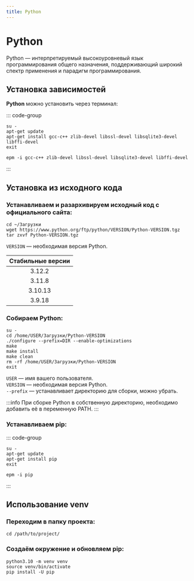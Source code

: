```yaml
---
title: Python
---
```


# Python

Python — интерпретируемый высокоуровневый язык программирования общего назначения, поддерживающий широкий спектр применения и парадигм программирования.

## Установка зависимостей

**Python** можно установить через терминал:

::: code-group

```shell[apt-get]
su -
apt-get update
apt-get install gcc-c++ zlib-devel libssl-devel libsqlite3-devel libffi-devel
exit
```
```shell[epm]
epm -i gcc-c++ zlib-devel libssl-devel libsqlite3-devel libffi-devel
```
:::

## Установка из исходного кода

### Устанавливаем и разархивируем исходный код с официального сайта:

```shell
cd ~/Загрузки
wget https://www.python.org/ftp/python/VERSION/Python-VERSION.tgz
tar zxvf Python-VERSION.tgz
```

`VERSION` — необходимая версия Python.

| Стабильные версии |
| :---------------: |
|      3.12.2       |
|      3.11.8       |
|      3.10.13      |
|      3.9.18       |

### Собираем Python:

```shell
su -
cd /home/USER/Загрузки/Python-VERSION
./configure --prefix=DIR --enable-optimizations
make
make install
make clean
rm -rf /home/USER/Загрузки/Python-VERSION
exit
```

`USER` — имя вашего пользователя. \
`VERSION` — необходимая версия Python. \
`--prefix` — устанавливает директорию для сборки, можно убрать.



:::info
При сборке Python в собственную директорию, необходимо добавить её в переменную PATH.
:::

### Устанавливаем pip:

::: code-group

```shell[apt-get]
su -
apt-get update
apt-get install pip
exit
```
```shell[epm]
epm -i pip
```
:::

## Использование venv

### Переходим в папку проекта:

```shell
cd /path/to/project/
```

### Создаём окружение и обновляем pip:

```shell
python3.10 -m venv venv
source venv/bin/activate
pip install -U pip
```